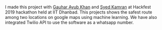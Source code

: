 
I made this project with [Gauhar Ayub Khan](https://github.com/gauharayub) and [Syed Kamran](https://github.com/skamranahmed) at Hackfest 2019 hackathon held at IIT Dhanbad. This projects shows the safest route among two locations on google maps using machine learning. We have also integrated Twilio API to use the software as a whatsapp number.
